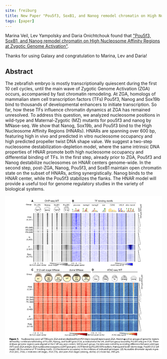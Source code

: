 ```yaml
---
site: freiburg
title: New Paper "Pou5f3, SoxB1, and Nanog remodel chromatin on High Nucleosome Affinity Regions at Zygotic Genome Activation."
tags: [paper]
---
```


Marina Veil, Lev Yampolsky and Daria Onichtchouk found that
["Pou5f3, SoxB1, and Nanog remodel chromatin on High Nucleosome Affinity Regions at Zygotic Genome Activation"](https://genome.cshlp.org/content/early/2019/01/23/gr.240572.118.abstract).

Thanks for using Galaxy and congratulation to Marina, Lev and Daria!

## Abstract

The zebrafish embryo is mostly transcriptionally quiescent during the first 10 cell cycles,
until the main wave of Zygotic Genome Activation (ZGA) occurs, accompanied by fast chromatin remodeling.
At ZGA, homologs of mammalian stem cell transcription factors (TFs) Pou5f3, Nanog and Sox19b
bind to thousands of developmental enhancers to initiate transcription. So far, how these
TFs influence chromatin dynamics at ZGA has remained unresolved. To address this question,
we analyzed nucleosome positions in wild-type and Maternal-Zygotic (MZ) mutants for pou5f3
and nanog by MNase-seq. We show that Nanog, Sox19b, and Pou5f3 bind to the High Nucleosome
Affinity Regions (HNARs). HNARs are spanning over 600 bp, featuring high in vivo and
predicted in vitro nucleosome occupancy and high predicted propeller twist DNA shape value.
We suggest a two-step nucleosome destabilization-depletion model, where the same intrinsic
DNA properties of HNAR promote both high nucleosome occupancy and differential binding of
TFs. In the first step, already prior to ZGA, Pou5f3 and Nanog destabilize nucleosomes on
HNAR centers genome-wide. In the second step, post-ZGA, Nanog, Pou5f3, and SoxB1 maintain
open chromatin state on the subset of HNARs, acting synergistically. Nanog binds to the
HNAR center, while the Pou5f3 stabilizes the flanks. The HNAR model will provide a useful
tool for genome regulatory studies in the variety of biological systems.

<div class="multiple-img">
    <img src="/assets/media/daria_2019.png" alt="Pou5f3, SoxB1, and Nanog remodel chromatin on High Nucleosome Affinity Regions at Zygotic Genome Activation" />
</div>
